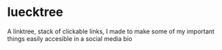 # luecktree
A linktree, stack of clickable links, I made to make some of my important things easily accesible in a social media bio
